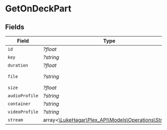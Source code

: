 # GetOnDeckPart


## Fields

| Field                                                                                    | Type                                                                                     | Required                                                                                 | Description                                                                              | Example                                                                                  |
| ---------------------------------------------------------------------------------------- | ---------------------------------------------------------------------------------------- | ---------------------------------------------------------------------------------------- | ---------------------------------------------------------------------------------------- | ---------------------------------------------------------------------------------------- |
| `id`                                                                                     | *?float*                                                                                 | :heavy_minus_sign:                                                                       | N/A                                                                                      | 80994                                                                                    |
| `key`                                                                                    | *?string*                                                                                | :heavy_minus_sign:                                                                       | N/A                                                                                      | /library/parts/80994/1655007810/file.mkv                                                 |
| `duration`                                                                               | *?float*                                                                                 | :heavy_minus_sign:                                                                       | N/A                                                                                      | 420080                                                                                   |
| `file`                                                                                   | *?string*                                                                                | :heavy_minus_sign:                                                                       | N/A                                                                                      | /tvshows/Bluey (2018)/Bluey (2018) - S02E33 - Circus.mkv                                 |
| `size`                                                                                   | *?float*                                                                                 | :heavy_minus_sign:                                                                       | N/A                                                                                      | 55148931                                                                                 |
| `audioProfile`                                                                           | *?string*                                                                                | :heavy_minus_sign:                                                                       | N/A                                                                                      | lc                                                                                       |
| `container`                                                                              | *?string*                                                                                | :heavy_minus_sign:                                                                       | N/A                                                                                      | mkv                                                                                      |
| `videoProfile`                                                                           | *?string*                                                                                | :heavy_minus_sign:                                                                       | N/A                                                                                      | main                                                                                     |
| `stream`                                                                                 | array<[\LukeHagar\Plex_API\Models\Operations\Stream](../../Models/Operations/Stream.md)> | :heavy_minus_sign:                                                                       | N/A                                                                                      |                                                                                          |